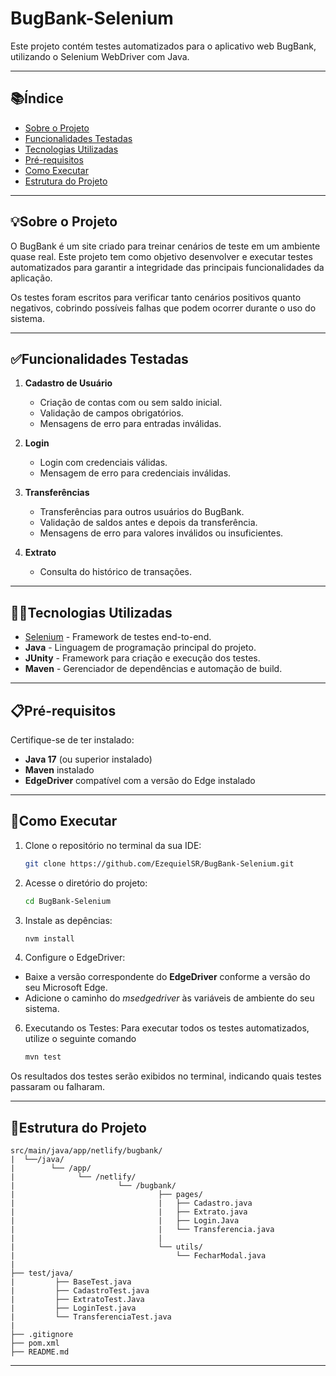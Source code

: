 # **BugBank-Selenium**

Este projeto contém testes automatizados para o aplicativo web BugBank, utilizando o Selenium WebDriver com Java.

---

## **📚Índice**
- [Sobre o Projeto](#sobre-o-projeto)
- [Funcionalidades Testadas](#funcionalidades-testadas)
- [Tecnologias Utilizadas](#tecnologias-utilizadas)
- [Pré-requisitos](#pré-requisitos)
- [Como Executar](#como-executar)
- [Estrutura do Projeto](#estrutura-do-projeto)

---

## **💡Sobre o Projeto**
O BugBank é um site criado para treinar cenários de teste em um ambiente quase real. Este projeto tem como objetivo desenvolver e executar testes automatizados para garantir a integridade das principais funcionalidades da aplicação.

Os testes foram escritos para verificar tanto cenários positivos quanto negativos, cobrindo possíveis falhas que podem ocorrer durante o uso do sistema.

---

## **✅Funcionalidades Testadas**

1. **Cadastro de Usuário**
   - Criação de contas com ou sem saldo inicial.
   - Validação de campos obrigatórios.
   - Mensagens de erro para entradas inválidas.

2. **Login**
   - Login com credenciais válidas.
   - Mensagem de erro para credenciais inválidas.

3. **Transferências**
   - Transferências para outros usuários do BugBank.
   - Validação de saldos antes e depois da transferência.
   - Mensagens de erro para valores inválidos ou insuficientes.

4. **Extrato**
   - Consulta do histórico de transações.

---

## **👩‍💻Tecnologias Utilizadas**

- [Selenium](https://www.selenium.dev/) - Framework de testes end-to-end.
- **Java** - Linguagem de programação principal do projeto.
- **JUnity** -  Framework para criação e execução dos testes.
- **Maven** - Gerenciador de dependências e automação de build.

---

## **📋Pré-requisitos**

Certifique-se de ter instalado:

- **Java 17** (ou superior instalado)
- **Maven** instalado
- **EdgeDriver** compatível com a versão do Edge instalado

---

## **🚀Como Executar**

1. Clone o repositório no terminal da sua IDE:
   ```bash
   git clone https://github.com/EzequielSR/BugBank-Selenium.git
   ```

2. Acesse o diretório do projeto:
   ```bash
   cd BugBank-Selenium
   ```

3. Instale as depências:
   ```bash
   nvm install
   ```
4. Configure o EdgeDriver:
  * Baixe a versão correspondente do **EdgeDriver** conforme a versão do seu Microsoft Edge.
  * Adicione o caminho do *msedgedriver* às variáveis de ambiente do seu sistema.

   

6. Executando os Testes:
   Para executar todos os testes automatizados, utilize o seguinte comando
   ```bash
   mvn test
   ```
  Os resultados dos testes serão exibidos no terminal, indicando quais testes passaram ou falharam.
   
---
## **📂Estrutura do Projeto**

```plaintext
src/main/java/app/netlify/bugbank/
|  └──/java/
|        └── /app/
|              └── /netlify/
|                       └── /bugbank/
|                                ├── pages/
|                                |   ├── Cadastro.java       
|                                |   ├── Extrato.java       
|                                |   ├── Login.Java         
|                                |   └── Transferencia.java  
|                                |
|                                └── utils/
|                                    └── FecharModal.java  
|
├── test/java/
|         ├── BaseTest.java       
|         ├── CadastroTest.java       
|         ├── ExtratoTest.Java
|         ├── LoginTest.java         
|         └── TransferenciaTest.java
|
├── .gitignore                
├── pom.xml
├── README.md                 
```
---

